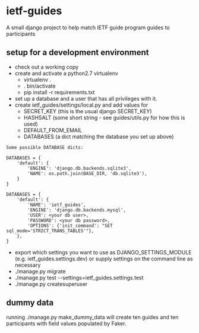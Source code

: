 # ietf-guides
A small django project to help match IETF guide program guides to participants

## setup for a development environment
* check out a working copy
* create and activate a python2.7 virtualenv
  - virtualenv .
  - . bin/activate
  - pip install -r requirements.txt
* set up a database and a user that has all privileges with it.
* create ietf_guides/settings/local.py and add values for
  - SECRET_KEY   (this is the usual django SECRET_KEY)
  - HASHSALT     (some short string - see guides/utils.py for how this is used)
  - DEFAULT_FROM_EMAIL
  - DATABASES    (a dict matching the database you set up above)
```
Some possible DATABASE dicts:

DATABASES = {
    'default': {
        'ENGINE': 'django.db.backends.sqlite3',
        'NAME': os.path.join(BASE_DIR, 'db.sqlite3'),
    }
}

DATABASES = {
    'default': {
        'NAME': 'ietf_guides',
        'ENGINE': 'django.db.backends.mysql',
        'USER': <your db user>,
        'PASSWORD': <your db password>,
        'OPTIONS': {'init_command': "SET sql_mode='STRICT_TRANS_TABLES'"},
    },
}
```
* export which settings you want to use as DJANGO_SETTINGS_MODULE (e.g. ietf_guides.settings.dev) or supply settings on the command line as necessary
* ./manage.py migrate
* ./manage.py test --settings=ietf_guides.settings.test
* ./manage.py createsuperuser

## dummy data
running ./manage.py make_dummy_data will create ten guides and ten participants with field values populated by Faker.

